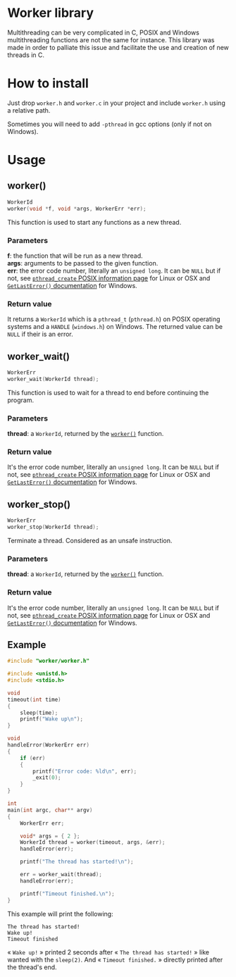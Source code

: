 # Worker library
Multithreading can be very complicated in C, POSIX and Windows multithreading functions are not the same for instance.
This library was made in order to palliate this issue and facilitate the use and creation of new threads in C.


# How to install
Just drop `worker.h` and `worker.c` in your project and include `worker.h` using a relative path.

Sometimes you will need to add `-pthread` in gcc options (only if not on Windows).

# Usage
## worker()
```c
WorkerId
worker(void *f, void *args, WorkerErr *err);
```
This function is used to start any functions as a new thread. 

### Parameters
**f**: the function that will be run as a new thread.  
**args**: arguments to be passed to the given function.  
**err**: the error code number, literally an `unsigned long`. It can be `NULL` but if not, see [`pthread_create` POSIX information page](http://pubs.opengroup.org/onlinepubs/009695399/functions/pthread_create.html) for Linux or OSX and [`GetLastError()` documentation](https://msdn.microsoft.com/fr-fr/d852e148-985c-416f-a5a7-27b6914b45d4) for Windows.

### Return value
It returns a `WorkerId` which is a `pthread_t` (`pthread.h`) on POSIX operating systems and a `HANDLE` (`windows.h`) on Windows.
The returned value can be `NULL` if their is an error.


## worker_wait()
```c
WorkerErr
worker_wait(WorkerId thread);
```
This function is used to wait for a thread to end before continuing the program.

### Parameters
**thread**: a `WorkerId`, returned by the [`worker()`](#worker) function.

### Return value
It's the error code number, literally an `unsigned long`. It can be `NULL` but if not, see [`pthread_create` POSIX information page](http://pubs.opengroup.org/onlinepubs/009695399/functions/pthread_create.html) for Linux or OSX and [`GetLastError()` documentation](https://msdn.microsoft.com/fr-fr/d852e148-985c-416f-a5a7-27b6914b45d4) for Windows.


## worker_stop()
```c
WorkerErr
worker_stop(WorkerId thread);
```
Terminate a thread. Considered as an unsafe instruction.

### Parameters
**thread**: a `WorkerId`, returned by the [`worker()`](#worker) function.

### Return value
It's the error code number, literally an `unsigned long`. It can be `NULL` but if not, see [`pthread_create` POSIX information page](http://pubs.opengroup.org/onlinepubs/009695399/functions/pthread_create.html) for Linux or OSX and [`GetLastError()` documentation](https://msdn.microsoft.com/fr-fr/d852e148-985c-416f-a5a7-27b6914b45d4) for Windows.


## Example
```c
#include "worker/worker.h"

#include <unistd.h>
#include <stdio.h>

void
timeout(int time)
{
    sleep(time);
    printf("Wake up\n");
}

void
handleError(WorkerErr err)
{
    if (err)
    {
        printf("Error code: %ld\n", err);
        _exit(0);
    }
}

int
main(int argc, char** argv)
{
    WorkerErr err;

    void* args = { 2 };
    WorkerId thread = worker(timeout, args, &err);
    handleError(err);

    printf("The thread has started!\n");

    err = worker_wait(thread);
    handleError(err);

    printf("Timeout finished.\n");
}
```

This example will print the following:
```
The thread has started!
Wake up!
Timeout finished
```
« `Wake up!` » printed 2 seconds after « `The thread has started!` » like wanted with the `sleep(2)`. And « `Timeout finished.` » directly printed after the thread's end.
